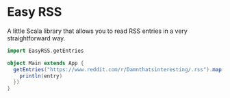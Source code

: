 # Easy RSS

A little Scala library that allows you to read RSS entries in a very straightforward way.

```scala
import EasyRSS.getEntries

object Main extends App {
  getEntries("https://www.reddit.com/r/Damnthatsinteresting/.rss").map(entry => {
    println(entry)
  })
}
```